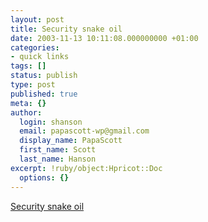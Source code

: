 ```yaml
---
layout: post
title: Security snake oil
date: 2003-11-13 10:11:08.000000000 +01:00
categories:
- quick links
tags: []
status: publish
type: post
published: true
meta: {}
author:
  login: shanson
  email: papascott-wp@gmail.com
  display_name: PapaScott
  first_name: Scott
  last_name: Hanson
excerpt: !ruby/object:Hpricot::Doc
  options: {}
---
```

<p><a title="SSL sucks" href="http://mpt.phrasewise.com/2003/11/11#a542">Security snake oil</a></p>
